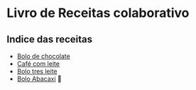 # Livro de Receitas colaborativo

## Indice das receitas

- [Bolo de chocolate](BoloDeChocolate.html)
- [Café com leite](CafeComLeite.txt)
- [Bolo tres leite](BoloTresLeite.txt)
- [Bolo Abacaxi](BoloAbacaxi.html) 🥧